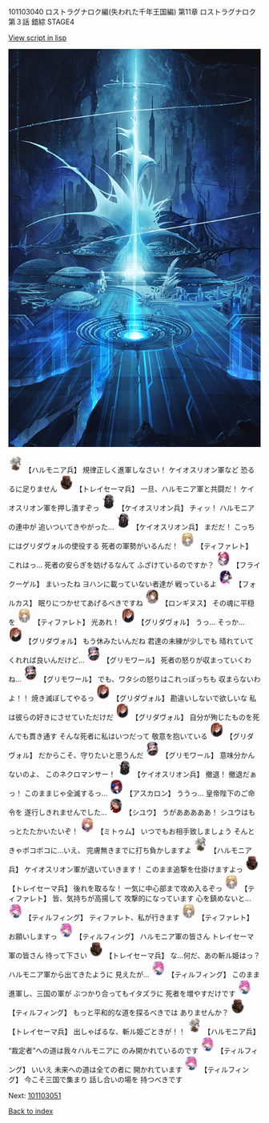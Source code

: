 101103040 ロストラグナロク編(失われた千年王国編) 第11章 ロストラグナロク 第３話 錯綜 STAGE4

[View script in lisp](../scripts/101103040.txt)

![profound.png](../images/backgrounds/profound.png)

<img src="../images/units/3810001.png" alt="3810001.png" height="34"/>
【ハルモニア兵】
規律正しく進軍しなさい！
ケイオスリオン軍など
恐るるに足りません

<img src="../images/units/3830001.png" alt="3830001.png" height="34"/>
【トレイセーマ兵】
一旦、ハルモニア軍と共闘だ！
ケイオスリオン軍を押し潰すぞっ

<img src="../images/units/3820001.png" alt="3820001.png" height="34"/>
【ケイオスリオン兵】
チィッ！
ハルモニアの連中が
追いついてきやがった…

<img src="../images/units/3820001.png" alt="3820001.png" height="34"/>
【ケイオスリオン兵】
まだだ！
こっちにはグリダヴォルの使役する
死者の軍勢がいるんだ！

<img src="../images/units/3503211.png" alt="3503211.png" height="34"/>
【ティファレト】
これはっ…
死者の安らぎを妨げるなんて
ふざけているのですか？

<img src="../images/units/3500211.png" alt="3500211.png" height="34"/>
【フライクーゲル】
まいったね
ヨハンに載っていない者達が
戦っているよ

<img src="../images/units/3301811.png" alt="3301811.png" height="34"/>
【フォルカス】
眠りにつかせてあげるべきですね

<img src="../images/units/3300111.png" alt="3300111.png" height="34"/>
【ロンギヌス】
その魂に平穏を

<img src="../images/units/3503211.png" alt="3503211.png" height="34"/>
【ティファレト】
光あれ！

<img src="../images/units/3600811.png" alt="3600811.png" height="34"/>
【グリダヴォル】
うっ…
そっか…

<img src="../images/units/3600811.png" alt="3600811.png" height="34"/>
【グリダヴォル】
もう休みたいんだね
君達の未練が少しでも
晴れていてくれれば良いんだけど…

<img src="../images/units/3501711.png" alt="3501711.png" height="34"/>
【グリモワール】
死者の怒りが収まっていくわね…

<img src="../images/units/3501711.png" alt="3501711.png" height="34"/>
【グリモワール】
でも、ワタシの怒りはこれっぽっちも
収まらないわよ！！
焼き滅ぼしてやるっ

<img src="../images/units/3600811.png" alt="3600811.png" height="34"/>
【グリダヴォル】
勘違いしないで欲しいな
私は彼らの好きにさせていただけだ

<img src="../images/units/3600811.png" alt="3600811.png" height="34"/>
【グリダヴォル】
自分が殉じたものを死んでも貫き通す
そんな死者に私はいつだって
敬意を抱いている

<img src="../images/units/3600811.png" alt="3600811.png" height="34"/>
【グリダヴォル】
だからこそ、守りたいと思うんだ

<img src="../images/units/3501711.png" alt="3501711.png" height="34"/>
【グリモワール】
意味分かんないのよ、
このネクロマンサー！

<img src="../images/units/3820001.png" alt="3820001.png" height="34"/>
【ケイオスリオン兵】
撤退！
撤退だぁっ！
このままじゃ全滅するっ…

<img src="../images/units/3102311.png" alt="3102311.png" height="34"/>
【アスカロン】
ううっ…
皇帝陛下のご命令を
遂行しきれませんでした…

<img src="../images/units/3201911.png" alt="3201911.png" height="34"/>
【シユウ】
うがあああああ！
シユウはもっとたたかいたいぞ！

<img src="../images/units/3200511.png" alt="3200511.png" height="34"/>
【ミトゥム】
いつでもお相手致しましょう
そんときゃボコボコに…いえ、
完膚無きまでに打ち負かしますよ

<img src="../images/units/3810001.png" alt="3810001.png" height="34"/>
【ハルモニア兵】
ケイオスリオン軍が退いていきます！
このまま追撃を仕掛けますよっ

<img src="../images/units/3830001.png" alt="3830001.png" height="34"/>
【トレイセーマ兵】
後れを取るな！
一気に中心部まで攻め入るぞっ

<img src="../images/units/3503211.png" alt="3503211.png" height="34"/>
【ティファレト】
皆、気持ちが高揚して
攻撃的になっています
心を鎮めないと…

<img src="../images/units/3101411.png" alt="3101411.png" height="34"/>
【ティルフィング】
ティファレト、私が行きます

<img src="../images/units/3503211.png" alt="3503211.png" height="34"/>
【ティファレト】
お願いしますっ

<img src="../images/units/3101411.png" alt="3101411.png" height="34"/>
【ティルフィング】
ハルモニア軍の皆さん
トレイセーマ軍の皆さん
待って下さい

<img src="../images/units/3830001.png" alt="3830001.png" height="34"/>
【トレイセーマ兵】
な…何だ、あの斬ル姫はっ？
ハルモニア軍から出てきたように
見えたが…

<img src="../images/units/3101411.png" alt="3101411.png" height="34"/>
【ティルフィング】
このまま進軍し、三国の軍が
ぶつかり合ってもイタズラに
死者を増やすだけです

<img src="../images/units/3101411.png" alt="3101411.png" height="34"/>
【ティルフィング】
もっと平和的な道を探るべきでは
ありませんか？

<img src="../images/units/3830001.png" alt="3830001.png" height="34"/>
【トレイセーマ兵】
出しゃばるな、斬ル姫ごときが！！

<img src="../images/units/3810001.png" alt="3810001.png" height="34"/>
【ハルモニア兵】
“裁定者”への道は我々ハルモニアに
のみ開かれているのです

<img src="../images/units/3101411.png" alt="3101411.png" height="34"/>
【ティルフィング】
いいえ
未来への道は全ての者に
開かれています

<img src="../images/units/3101411.png" alt="3101411.png" height="34"/>
【ティルフィング】
今こそ三国で集まり
話し合いの場を
持つべきです

Next: [101103051](101103051.md)

[Back to index](index.md)
